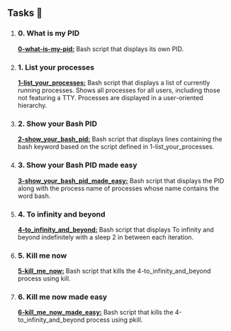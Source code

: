 <section>
    <h2>Tasks 📃</h2>
    <ol>
      <li>
        <h3>0. What is my PID</h3>
        <p><strong><a href="https://github.com/NyasimiPhilip/alx-system_engineering-devops/blob/master/0x05-processes_and_signals/0-what-is-my-pid">0-what-is-my-pid:</a></strong> Bash script that displays its own PID.</p>
      </li>
      <li>
        <h3>1. List your processes</h3>
        <p><strong><a href="https://github.com/NyasimiPhilip/alx-system_engineering-devops/blob/master/0x05-processes_and_signals/1-list_your_processes">1-list_your_processes:</a></strong> Bash script that displays a list of currently running processes.
          Shows all processes for all users, including those not featuring a TTY.
          Processes are displayed in a user-oriented hierarchy.</p>
      </li>
      <li>
        <h3>2. Show your Bash PID</h3>
        <p><strong><a href="https://github.com/NyasimiPhilip/alx-system_engineering-devops/blob/master/0x05-processes_and_signals/2-show_your_bash_pid">2-show_your_bash_pid:</a></strong> Bash script that displays lines containing the bash keyword based on the script defined in 1-list_your_processes.</p>
      </li>
      <li>
        <h3>3. Show your Bash PID made easy</h3>
        <p><strong><a href="https://github.com/NyasimiPhilip/alx-system_engineering-devops/blob/master/0x05-processes_and_signals/3-show_your_bash_pid_made_easy">3-show_your_bash_pid_made_easy:</a></strong> Bash script that displays the PID along with the process name of processes whose name contains the word bash.</p>
      </li>
      <li>
        <h3>4. To infinity and beyond</h3>
        <p><strong><a href="https://github.com/NyasimiPhilip/alx-system_engineering-devops/blob/master/0x05-processes_and_signals/4-to_infinity_and_beyond">4-to_infinity_and_beyond:</a></strong> Bash script that displays To infinity and beyond indefinitely with a sleep 2 in between each iteration.</p>
      </li>
      <li>
        <h3>5. Kill me now</h3>
        <p><strong><a href="https://github.com/NyasimiPhilip/alx-system_engineering-devops/blob/master/0x05-processes_and_signals/5-dont_stop_me_now">5-kill_me_now:</a></strong> Bash script that kills the 4-to_infinity_and_beyond process using kill.</p>
      </li>
      <li>
        <h3>6. Kill me now made easy</h3>
        <p><strong><a href="https://github.com/NyasimiPhilip/alx-system_engineering-devops/blob/master/0x05-processes_and_signals/6-kill_me_now_made_easy">6-kill_me_now_made_easy:</a></strong> Bash script that kills the 4-to_infinity_and_beyond process using pkill.</p>
      </li>
    </ol>

